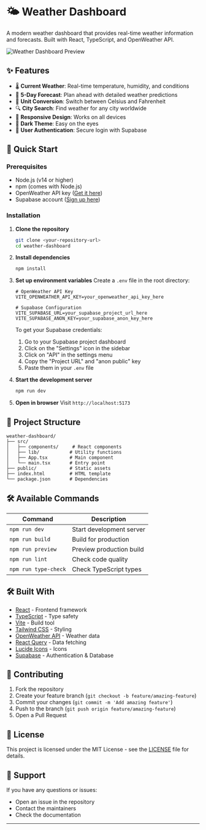 # 🌤️ Weather Dashboard

A modern weather dashboard that provides real-time weather information and forecasts. Built with React, TypeScript, and OpenWeather API.

![Weather Dashboard Preview]([public/preview.png](https://weather-dashboard-black-ten.vercel.app/))

## ✨ Features

- 🌡️ **Current Weather**: Real-time temperature, humidity, and conditions
- 📅 **5-Day Forecast**: Plan ahead with detailed weather predictions
- 🔄 **Unit Conversion**: Switch between Celsius and Fahrenheit
- 🔍 **City Search**: Find weather for any city worldwide
- 📱 **Responsive Design**: Works on all devices
- 🌙 **Dark Theme**: Easy on the eyes
- 🔐 **User Authentication**: Secure login with Supabase

## 🚀 Quick Start

### Prerequisites

- Node.js (v14 or higher)
- npm (comes with Node.js)
- OpenWeather API key ([Get it here](https://openweathermap.org/api))
- Supabase account ([Sign up here](https://supabase.com))

### Installation

1. **Clone the repository**

   ```bash
   git clone <your-repository-url>
   cd weather-dashboard
   ```

2. **Install dependencies**

   ```bash
   npm install
   ```

3. **Set up environment variables**
   Create a `.env` file in the root directory:

   ```env
   # OpenWeather API Key
   VITE_OPENWEATHER_API_KEY=your_openweather_api_key_here

   # Supabase Configuration
   VITE_SUPABASE_URL=your_supabase_project_url_here
   VITE_SUPABASE_ANON_KEY=your_supabase_anon_key_here
   ```

   To get your Supabase credentials:

   1. Go to your Supabase project dashboard
   2. Click on the "Settings" icon in the sidebar
   3. Click on "API" in the settings menu
   4. Copy the "Project URL" and "anon public" key
   5. Paste them in your `.env` file

4. **Start the development server**

   ```bash
   npm run dev
   ```

5. **Open in browser**
   Visit `http://localhost:5173`

## 📁 Project Structure

```
weather-dashboard/
├── src/
│   ├── components/     # React components
│   ├── lib/           # Utility functions
│   ├── App.tsx        # Main component
│   └── main.tsx       # Entry point
├── public/            # Static assets
├── index.html         # HTML template
└── package.json       # Dependencies
```

## 🛠️ Available Commands

| Command              | Description              |
| -------------------- | ------------------------ |
| `npm run dev`        | Start development server |
| `npm run build`      | Build for production     |
| `npm run preview`    | Preview production build |
| `npm run lint`       | Check code quality       |
| `npm run type-check` | Check TypeScript types   |

## 🛠️ Built With

- [React](https://reactjs.org/) - Frontend framework
- [TypeScript](https://www.typescriptlang.org/) - Type safety
- [Vite](https://vitejs.dev/) - Build tool
- [Tailwind CSS](https://tailwindcss.com/) - Styling
- [OpenWeather API](https://openweathermap.org/api) - Weather data
- [React Query](https://tanstack.com/query/latest) - Data fetching
- [Lucide Icons](https://lucide.dev/) - Icons
- [Supabase](https://supabase.com) - Authentication & Database

## 🤝 Contributing

1. Fork the repository
2. Create your feature branch (`git checkout -b feature/amazing-feature`)
3. Commit your changes (`git commit -m 'Add amazing feature'`)
4. Push to the branch (`git push origin feature/amazing-feature`)
5. Open a Pull Request

## 📝 License

This project is licensed under the MIT License - see the [LICENSE](LICENSE) file for details.

## 💬 Support

If you have any questions or issues:

- Open an issue in the repository
- Contact the maintainers
- Check the documentation

---

